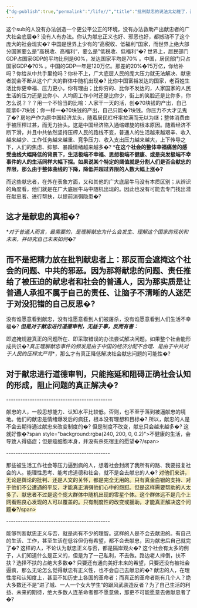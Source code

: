 ```yaml
---
{"dg-publish":true,"permalink":"/life//","title":"批判献忠的说法太幼稚了，甚至我看很可能有晶哥引导","tags":["clippings"]}
---
```


这个sub的人没有办法创造一个更公平公正的环境，没有办法救助产出献忠者的广大社会底层�?
没有人有办法。你认为献忠正义也好、邪恶也好，都撼动不了这个庞大的社会现实�?
中国是世界上少有的”高税收、低福利“国家，而世界上绝大部分国家要么是”高税收、高福利“，要么是”低税收、低福利“�?
世界上，居民部门GDP占国家GDP的平均比例是60%，发达国家平均是70% 。中国，居民部门只占国家GDP�?0% 。中国的GDP一年是120万亿。那差的20%�?5万亿，你给补吗？你给从中共手里抢吗？你补不上，广大底层人民的庞大压力就无法解决、献忠者就会不断从这个广大的群体中随机出现�?
比你中国富裕发达的国家，老百姓生活比你更幸福、压力更小，你有理由；比你穷的、比你不发达的，人家国家的人民生活的压力还是比你小、人均周工作小时还是比你少，街上的笑脸还是比你多，你怎么说？？？用一个不恰当的比喻：人家干一天的活，创�?0块钱的产出，自己能拿6-7块钱；你一样一�?0块钱的产出，自己只能�?块钱。你压力不大才见鬼了�?
房地产作为原中国经济龙头，随着居民杠杆率拉满而无以为继；整体消费由于被压榨过甚，而无力抬头。这是中国经济陷入通缩螺旋的根本原因。随着经济不断下滑，并且中共依然坚持压榨人民的路线不变，普通人的生活越来越艰辛、收入越来越少、工作任务越来越重、竞争压力、收入支出压力越来越大，上下传导之下，人们的焦虑、抑郁、暴躁情绪越来越多�?
***在这个社会的整体幸福痛苦的感受曲线大幅降低的背景下，生活极端不幸福、思想极端不健康、或是突发极端不幸事件的人的生活同样大幅下探。如果说某个特定的阈值就是分割人们是否会献忠的界限，那么由于整体曲线的下降，降低并超过界限的人数大幅上涨�?**

而这些献忠者，在外在表象方面，又和其他的广大底层牛马没有本质区别；从辨识的角度看，他们就是在广大底层牛马中随机出现的。因此也没有可能去专门找出潜在献忠者、进行帮扶，以提前消弭隐患�?
## 这才是献忠的真相�?
**对于普通人而言，最需要的，是理解献忠为什么会发生、理解这个国家的现状和未来，并研究自己未来如何�?*

## 而不是把精力放在批判献忠者上：那反而会遮掩这个社会的问题、中共的邪恶。因为那将献忠的问题、责任推给了被压迫的献忠者和社会的普通人，因为那实质是让普通人承担不属于自己的责任、让脑子不清晰的人迷茫于对没犯错的自己反思�?
没有谁愿意看到献忠，没有谁愿意看到人们被屠杀，没有谁愿意看到人们生活不幸福�?
***但是对于献忠进行道德审判，无益于事，反而有害：***

即遮掩规避真正的问题所在、即采取错误的办法尝试解决问题。如果整个社会能形成共识�?*真正理解献忠事件的频发是由于中国的经济分配不合理、是由于中共对于人民的压榨太严苛**，那么才有真正降低解决社会献忠问题的可能性�?
## 对于献忠进行道德审判，只能拖延和阻碍正确社会认知的形成，阻止问题的真正解决�?
\---------------------------------------------

献忠的人，一般思想能力、认知水平比较低。否则，也不至于落到被逼献忠的境地。他们的献忠是情绪爆发后的疯狂，根本没有理想和目标�?
所以，献忠的人是不会去期待通过献忠来改变制度的�?
但是制度不改变，献忠只会越来越多�?
这就好像�?span style="background:rgba(240, 200, 0, 0.2)">不健康的生活，会导致人得癌症；但是癌细胞本身，并没有杀死宿主的愿望�?/span>

\--------------------------------------------

那些被生活工作社会等压力逼到疯的人，想着社会封闭了我所有的路、我要报复社会的人。能理性思考、能考虑道德和社会，就不是会去献忠的人�?
<span style="background:rgba(240, 200, 0, 0.2)">对他们来讲，无论是舆论的批判、还是人文的关怀，都是完全无用的。只有真金白银的支持、对于他们不公遭遇的平反，才能真正消弭他们心中的怨怼。但是这样需要帮助的人太多了、献忠者不过是这个庞大群体中随机出现的零星个体。这个群体远不是几个上网看贴良心发现的人可以覆盖的。只有制度性的改变或援助，才能真正解决这个问题�?/span>

\--------------------------------------------

能够判断献忠正义与否，就是尚有不少的理智。这样的人是不会去献忠的。有自己的生活、工作，甚至生活在低谷但仍有希望，都不会去献忠，因为献忠后自己就完了�?
这样的人，不论认为献忠正义与否，都是隔岸观火�?
这个社会有太多的例子，人们知道什么是正义的，但是为了一己私利，不去做。路边老人摔倒，扶不扶？选择不扶的占绝大多数�?
只要还有通向美好未来的希望，只要还没有被社会逼疯，那么无论怎么觉得献忠有正义性，也不会自己去献忠的�?
献忠的人，在理性度和认知度上，甚至不如历史上各国的革命者；而真正的革命者能有几个人？绝大多数还不是”进了城、一人一个女大学生“的跟风武装造反者？为了自己生活的利益、未来的期待，绝大多数人连革命者都不愿意做，那更不可能愿意去做献忠者了�?
